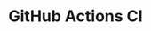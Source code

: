 # GitHub Actions CI











































































































































































































































































































































































































































































